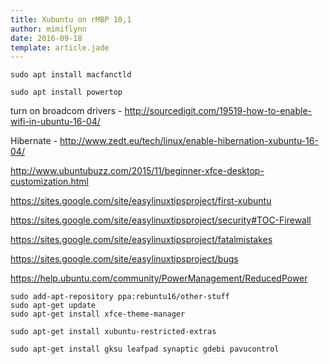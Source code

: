 ```yaml
---
title: Xubuntu on rMBP 10,1
author: mimiflynn
date: 2016-09-18
template: article.jade
---
```


`sudo apt install macfanctld`

`sudo apt install powertop`

turn on broadcom drivers - http://sourcedigit.com/19519-how-to-enable-wifi-in-ubuntu-16-04/

Hibernate - http://www.zedt.eu/tech/linux/enable-hibernation-xubuntu-16-04/

http://www.ubuntubuzz.com/2015/11/beginner-xfce-desktop-customization.html

https://sites.google.com/site/easylinuxtipsproject/first-xubuntu

https://sites.google.com/site/easylinuxtipsproject/security#TOC-Firewall

https://sites.google.com/site/easylinuxtipsproject/fatalmistakes

https://sites.google.com/site/easylinuxtipsproject/bugs

https://help.ubuntu.com/community/PowerManagement/ReducedPower

```
sudo add-apt-repository ppa:rebuntu16/other-stuff 
sudo apt-get update
sudo apt-get install xfce-theme-manager

sudo apt-get install xubuntu-restricted-extras

sudo apt-get install gksu leafpad synaptic gdebi pavucontrol
```


